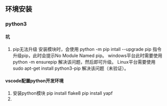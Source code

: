 ## 环境安装
### python3
#### 坑
1. pip无法升级
    安装模块时，会使用 python -m pip intall --upgrade pip 指令升级pip，此时会提示No Module Named pip。
    windows平台此时需要使用 python -m ensurepip 解决该问题，然后即可升级。
    Linux平台需要使用 sudo apt-get install python3-pip 解决该问题（未验证）。

#### vscode配置python开发环境
1. 安装python模块
    pip install flake8
    pip install yapf
2. 